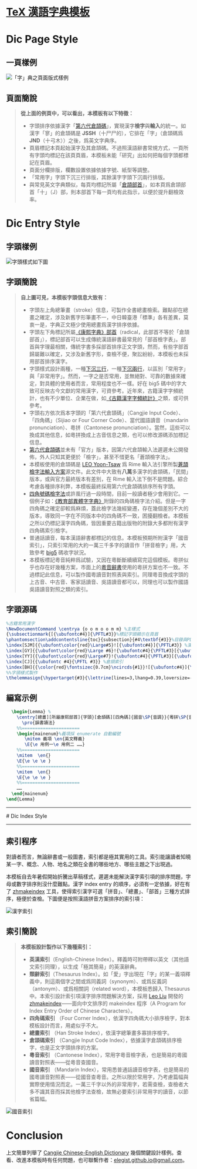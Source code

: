 # [TeX 漢語字典模板](http://elegist.github.io/2016/04/30/cedic/)

# Dic Page Style

## 一頁樣例

![「字」典之頁面版式樣例](https://raw.githubusercontent.com/elegist/elegist.github.io/master/web-pics/article/cedic1.jpg)

## 頁面簡說

> **從上面的例頁中，可以看出，本模板有以下特徵：**
> - 字頭排序依據漢字「[第六代倉頡碼](https://github.com/LEOYoon-Tsaw/Cangjie6)」，實現漢字**檢字**與**輸入**的統一。如漢字「寥」的倉頡碼是 **JSSH**（十尸尸的），它排在「字」（倉頡碼爲 **JND**（十弓木））之後，爲英文字典序。
> - 頁眉標記本頁起始漢字及其倉頡碼。不過照漢語辭書常規方式，一頁所有字頭均標記在該頁頁眉，本模板未能「研究」出如何把每個字頭都標記在頁眉。
> - 頁面分欄排版，欄數設置依據依據字號、紙型等調整。
> - 「常用字」字頭下沉三行排版，其餘漢字字頭下沉兩行排版。
> - 與常見英文字典類似，每頁均標記所屬「[倉頡部首](https://en.wikipedia.org/wiki/Cangjie_input_method)」，如本頁爲倉頡部首「十」（J）部，則本部首下每一頁均有此指示，以便於提升翻檢效率。

# Dic Entry Style

## 字頭樣例

![字頭樣式如下圖](https://raw.githubusercontent.com/elegist/elegist.github.io/master/web-pics/article/cedic2.jpg)

## 字頭簡說

> **自上圖可見，本模板字頭信息大致有：**
> - 字頭左上角總筆畫（stroke）信息，可製作全書總畫檢索。難點卻在總畫之確定，涉及新舊字形筆畫不一，中日韓臺港「標準」各有差異，莫衷一是，字典正文極少使用總畫爲漢字排序依據。
> - 字頭左下角標記所屬[《康熙字典》部首](http://www.medo.jp/kbush.htm)（radical，此部首不等於「倉頡部首」），標記部首可以生成傳統漢語辭書最常見的「部首檢字表」。部首與字理最相關，傳統字書多採部首排序正文字頭，然而，有些字部首歸屬難以確定，又涉及新舊字形，查檢不便，聚訟紛紛，本模板也未採用部首排序漢字。
> - 字頭樣式設計兩種，一種[下沉三行](https://en.wikipedia.org/wiki/Initial)，一種[下沉兩行](https://en.wikipedia.org/wiki/Initial)，以區別「常用字」與「非常用字」。然而，一字之是否常用，並無絕對、可靠的數據來確定，對具體的使用者而言，常用程度也不一樣。好在 big5 碼中的字大致可反映古今文獻的常用漢字，可資參考。近年來，古籍漢字字頻統計，也有不少單位、企業在做，如[《古籍漢字字頻統計》](https://book.douban.com/subject/3513694/?from=tag)之類，或可供參考。
> - 字頭右方依次爲本字頭的「第六代倉頡碼」（Cangjie Input Code）、「四角碼」（Sijiao or Four Corner Code）、當代國語讀音（mandarin pronunciation）、粵拼（Cantonese pronunciation）。當然，這些可以換成其他信息，如粵拼換成上古音信息之類，也可以修改源碼添加標記信息。
> - [第六代倉頡碼](https://zh.wikipedia.org/wiki/蒼頡檢字法)並未有「官方」版本，因第六代倉頡輸入法遲遲未公開發佈，外人只知其更便於「檢字」，甚至不惜更名「蒼頡檢字法」。
> - 本模板使用的倉頡碼是 [LEO Yoon-Tsaw](https://github.com/LEOYoon-Tsaw/Cangjie6) 爲 Rime 輸入法引擎所製[蒼頡檢字法輸入方案](https://github.com/LEOYoon-Tsaw/Cangjie6)源文件。此文件中大致有**八萬**多漢字的倉頡碼，「民間」版本，或與官方最終版本有差別，在 Rime 輸入法下倒不是問題。綜合考慮各種排序利弊，本模板最終採用第六代倉頡碼排序所有字頭。
> - [四角號碼檢字法](https://en.wikipedia.org/wiki/Four-Corner_Method)或許風行過一段時間，目前一般讀者極少會用到它。一個例子如：[《教育部異體字字典》](http://dict2.variants.moe.edu.tw/variants/rbt/page_content3.rbt?pageId=2982180)附錄的四角碼檢字法介紹。但是一字四角碼之確定卻較爲麻煩，蓋此檢字法幾經變遷，存在幾個差別不大的版本，導致同一字在不同版本中的四角碼不一致，困擾翻檢者。本模板之所以仍標記漢字四角碼，皆因重要古籍出版物的附錄大多都附有漢字四角碼索引檢字。
> - 普通話讀音，每本漢語辭書都標記的信息。本模板預期所附漢字「國音索引」，只索引常用的大約一萬三千多字的讀音作「拼音檢字」用，大致參考 [big5](https://zh.wikipedia.org/wiki/大五碼) 碼收字狀況。
> - 本模板標記粵音純粹爲試驗，又因在粵斷斷續續寫完這個模板。粵拼似乎也存在好幾種方案，市面上的[粵音辭書](http://humanum.arts.cuhk.edu.hk/Lexis/lexi-can/)使用的粵拼方案也不一致。不過標記此信息，可以製作國粵讀音對照表與索引。同理粵音換成字頭的上古音、中古音、客家話讀音、吳語讀音都可以，同理也可以製作國語吳語讀音對照之類的索引。

## 字頭源碼

```Latex
%古籍常用漢字
\NewDocumentCommand \centrya {o o m o o m m} %主樣式
{\subsectionmark{[{\ubufontc#4}]{\PFTL#3}}%標記字頭顯示在頁眉
\phantomsection\addcontentsline{toc}{subsection}{#4\textbf{#3}}%目錄與PDF mark
\index[SJM]{{\ubufont\color{red}\Large#5}![{\ubufontc#4}]{\PFTL#3}} %漢字四角碼索引 
\index[GY]{{\ubufont\color{red}\Large #6}!{\ubufontc#4}{\PFTL#3}[{\ubufontc#7}]} %國音索引
\index[YY]{{\ubufont\color{red}\Large#7}!{\ubufontc#4}{\PFTL#3}[{\ubufontc#6}]} %粵音索引
\index[CJ]{{\ubufontc #4}{\PFTL #3}} %倉頡索引
\index[BH]{{\color{red}\fontsizec{0.7cm}\ncircds{#1}}![{\ubufontc#4}]{\PFTL#3}}%總筆畫數索引
%%字頭樣式製作
\thelemmasign{\hypertarget{#3}{\lettrine[lines=3,lhang=0.39,loversize=-0.2]{\hspace{0.15cm}\SPSB{\buttonleftsupera{#1}}{\buttonleftsuba{#2}}\hspace{-0.33cm}\color{myred}\IBMP #3}{} }} {{\color{myred}{\ubufontc #4}，{\ubufontc #5}，{\ubufontc #6}，{\ubufontc #7}。}}} %字頭共記錄筆畫、部首、倉頡碼、國音等 7 種信息以製作索引
```

## 編寫示例

```LaTeX
  \begin{Lemma} %
    \centry[總畫][所屬康熙部首]{字頭}[倉頡碼][四角碼]{國音\SP{音調}}{粵拼\SP{音調}}
      \pro{韻書讀法}
    %%======================
    \begin{mainenum}%義項採 enumerate 自動編號
       \mitem 義項 \en{英文釋義}
       \E{\e 用例一\e 用例二 ……}
    %%======================
    \mitem  \en{}
    \E{\e \e \e }
    %%======================
    \mitem  \en{}
    \E{\e \e \e }
    %%======================
    ……
  \end{mainenum}
\end{Lemma}
```

<hr/>
# Dic Index Style 
<hr/>

## 索引程序 

對讀者而言，無論辭書或一般圖書，索引都是極其實用的工具。索引能讓讀者知曉某一字、概念、人物、地名之類在全書的哪些地方、哪些主題之下出現過。

本模板自去年暑假開始折騰出草稿樣式，遲遲未能解決漢字索引項的排序問題，字母或數字排序則沒什麼難點。漢字 index entry 的順序，必須有一定依據，好在有了 [zhmakeindex](https://github.com/leo-liu/zhmakeindex) 工具，使得索引漢字可選「拼音」、「總畫」、「部首」三種方式排序，極便於查檢。下圖便是按照漢語拼音方案排序的索引項：

![漢字索引](https://raw.githubusercontent.com/elegist/elegist.github.io/master/web-pics/article/cedic3.jpg)

## 索引簡說 

> **本模板設計製作以下幾種索引：**
> - **英漢索引**（English-Chinese Index）。釋義時可附帶釋以英文（其他語文索引同理），以生成「極其簡易」的英漢辭典。
> - **類辭索引**（Thesaurus Index）。如「愛」字出現在「字」的某一義項釋義中，則這兩個字之間或爲同義詞（synonym）、或爲反義詞（antonym）、或爲相關詞（related word），本模板悉歸入 Thesaurus 中。本索引設計索引項漢字排序問題解決方案，採用 [Leo Liu](https://github.com/leo-liu/zhmakeindex) 開發的 [zhmakeindex](https://github.com/leo-liu/zhmakeindex)——面向中文排序的 makeindex 程序（A Program for Index Entry Order of Chinese Characters）。
> - **四角碼索引** （Four Corner Index），依漢字四角碼大小排序檢字，對本模板設計而言，用處似乎不大。
> - **總畫索引** （Han Stroke Index），依漢字總筆畫多寡排序檢字。
> - **倉頡碼索引** （Cangjie Input Code Index），依據漢字倉頡碼排序檢字，也是正文字頭排序的方案。
> - **粵音索引** （Cantonese Index），常用字粵音檢字表，也是簡易的粵國讀音對照表——從粵音查國音。
> - **國音索引** （Mandarin Index），常用悉普通話讀音檢字表，也是簡易的國粵讀音對照表——從國音查粵音。之所以限於常用字，乃考慮篇幅與實際使用情況而定。一萬三千字以外的非常用字，若需查檢，查檢者大多不識其音而採其他檢字法查檢，故無必要索引非常用字的讀音，以節省篇幅。

![國音索引](https://raw.githubusercontent.com/elegist/elegist.github.io/master/web-pics/article/cedic4.jpg)

# Conclusion

上文簡單列舉了 [Cangjie Chinese-English Dictionary](https://github.com/elegist/Cangjie-Chinese-English-Dictionary) 幾個關鍵設計樣例。查看、改進本模板時有任何問題，也可聯繫作者：<elegist.github.io@gmail.com>。
